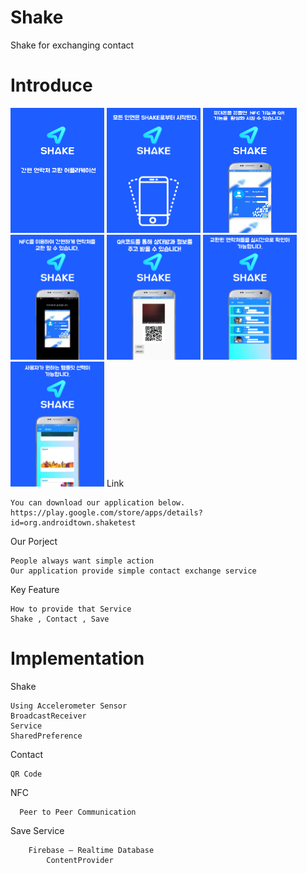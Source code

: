 # Shake
Shake for exchanging contact





Introduce
===============================================================
<img src="/app/src/main/res/drawable/page_num1.png" width="150" height ="200"> <img src="/app/src/main/res/drawable/page_num2.png" width="150" height ="200"> 
<img src="/app/src/main/res/drawable/page_num3.png" width="150" height ="200"> 
<img src="/app/src/main/res/drawable/page_num4.png" width="150" height ="200"> 
<img src="/app/src/main/res/drawable/page_num5.png" width="150" height ="200"> 
<img src="/app/src/main/res/drawable/page_num6.png" width="150" height ="200"> 
<img src="/app/src/main/res/drawable/page_num7.png" width="150" height ="200"> 
Link 
```
You can download our application below.
https://play.google.com/store/apps/details?id=org.androidtown.shaketest
```
Our Porject
```
People always want simple action
Our application provide simple contact exchange service
```
Key Feature
```
How to provide that Service
Shake , Contact , Save
```

Implementation
===============================================================
Shake
```
Using Accelerometer Sensor
BroadcastReceiver 
Service
SharedPreference
```
Contact	

```NFC(Near-Field-Communication)
QR Code
```

NFC
```
  Peer to Peer Communication
```
Save Service
``` Automatically Save and Manage Contacts
    Firebase – Realtime Database
		ContentProvider
```
